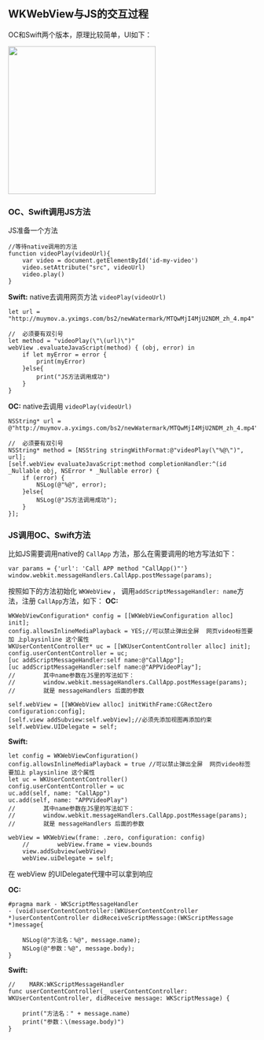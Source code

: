## WKWebView与JS的交互过程

OC和Swift两个版本，原理比较简单，UI如下：

<img src="page.jpg" width="300" align=center />

### OC、Swift调用JS方法

JS准备一个方法

```
//等待native调用的方法
function videoPlay(videoUrl){
	var video = document.getElementById('id-my-video')
	video.setAttribute("src", videoUrl)
	video.play()
}
```

**Swift:** native去调用网页方法 `videoPlay(videoUrl)`

```
let url = "http://muymov.a.yximgs.com/bs2/newWatermark/MTQwMjI4MjU2NDM_zh_4.mp4"
      
//  必须要有双引号
let method = "videoPlay(\"\(url)\")"
webView .evaluateJavaScript(method) { (obj, error) in
	if let myError = error {
		print(myError)
	}else{
		print("JS方法调用成功")
	}
}       
```

**OC:** native去调用 `videoPlay(videoUrl)`

```
NSString* url = @"http://muymov.a.yximgs.com/bs2/newWatermark/MTQwMjI4MjU2NDM_zh_4.mp4";

//  必须要有双引号
NSString* method = [NSString stringWithFormat:@"videoPlay(\"%@\")", url];
[self.webView evaluateJavaScript:method completionHandler:^(id _Nullable obj, NSError * _Nullable error) {
	if (error) {
		NSLog(@"%@", error);
	}else{
		NSLog(@"JS方法调用成功");
	}
}];
```

### JS调用OC、Swift方法

比如JS需要调用native的 `CallApp` 方法，那么在需要调用的地方写法如下：

```
var params = {'url': 'Call APP method "CallApp()"'}
window.webkit.messageHandlers.CallApp.postMessage(params);
```

按照如下的方法初始化 `WKWebView` ， 调用`addScriptMessageHandler: name`方法，注册 `CallApp`方法，如下：
**OC:**


```
WKWebViewConfiguration* config = [[WKWebViewConfiguration alloc] init];
config.allowsInlineMediaPlayback = YES;//可以禁止弹出全屏  网页video标签要加 上playsinline 这个属性
WKUserContentController* uc = [[WKUserContentController alloc] init];
config.userContentController = uc;
[uc addScriptMessageHandler:self name:@"CallApp"];
[uc addScriptMessageHandler:self name:@"APPVideoPlay"];
//        其中name参数在JS里的写法如下：
//        window.webkit.messageHandlers.CallApp.postMessage(params);
//        就是 messageHandlers 后面的参数
    
self.webView = [[WKWebView alloc] initWithFrame:CGRectZero configuration:config];
[self.view addSubview:self.webView];//必须先添加视图再添加约束
self.webView.UIDelegate = self;
```

**Swift:**

```
let config = WKWebViewConfiguration()
config.allowsInlineMediaPlayback = true //可以禁止弹出全屏  网页video标签要加上 playsinline 这个属性
let uc = WKUserContentController()
config.userContentController = uc
uc.add(self, name: "CallApp")
uc.add(self, name: "APPVideoPlay")
//        其中name参数在JS里的写法如下：
//        window.webkit.messageHandlers.CallApp.postMessage(params);
//        就是 messageHandlers 后面的参数
        
webView = WKWebView(frame: .zero, configuration: config)
	//        webView.frame = view.bounds
	view.addSubview(webView)
	webView.uiDelegate = self;
```

在 webView 的UIDelegate代理中可以拿到响应

**OC:**

```
#pragma mark - WKScriptMessageHandler
- (void)userContentController:(WKUserContentController *)userContentController didReceiveScriptMessage:(WKScriptMessage *)message{
    
    NSLog(@"方法名：%@", message.name);
    NSLog(@"参数：%@", message.body);
}
```

**Swift:**

```
//    MARK:WKScriptMessageHandler
func userContentController(_ userContentController: WKUserContentController, didReceive message: WKScriptMessage) {
        
	print("方法名：" + message.name)
	print("参数：\(message.body)")
}
```


